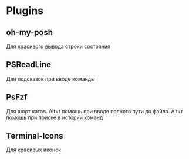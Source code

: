 # Plugins 

## oh-my-posh

Для красивого вывода строки состояния

## PSReadLine

Для подсказок при вводе команды

## PsFzf

Для шорт катов. Alt+t помощь при вводе полного пути до файла. Alt+r помощь при поиске в истории команд

## Terminal-Icons 

Для красивых иконок 

